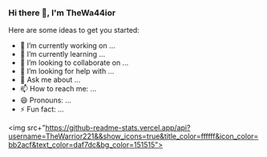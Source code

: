 ### Hi there 👋, I'm TheWa44ior


Here are some ideas to get you started:

- 🔭 I’m currently working on ...
- 🌱 I’m currently learning ...
- 👯 I’m looking to collaborate on ...
- 🤔 I’m looking for help with ...
- 💬 Ask me about ...
- 📫 How to reach me: ...
- 😄 Pronouns: ...
- ⚡ Fun fact: ...

<img src+"https://github-readme-stats.vercel.app/api?username=TheWarrior221&&show_icons=true&title_color=ffffff&icon_color=bb2acf&text_color=daf7dc&bg_color=151515">
